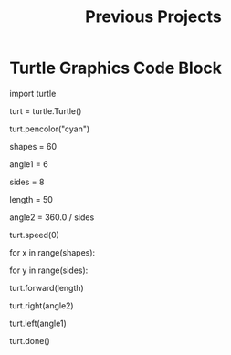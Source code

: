<!DOCTYPE html>
<html>
    
<body>
    <header>
        <h1>Previous Projects</h1>
    </header>
    <main>
        <h1>Turtle Graphics Code Block</h1>
        <p>import turtle

turt = turtle.Turtle()

turt.pencolor("cyan")

shapes = 60

angle1 = 6

sides = 8

length = 50

angle2 = 360.0 / sides

turt.speed(0)

for x in range(shapes):
    
   for y in range(sides):
    
   turt.forward(length)

   turt.right(angle2)
    
   turt.left(angle1)

   turt.done()

</p>
    </main>
</body>
</html>